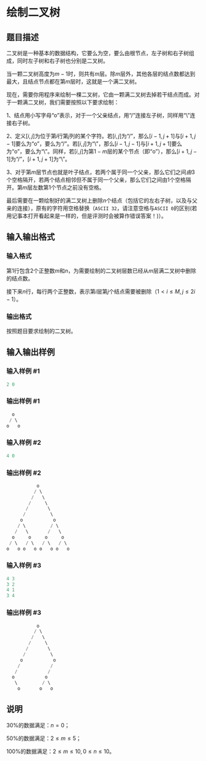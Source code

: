 # 绘制二叉树

## 题目描述

二叉树是一种基本的数据结构，它要么为空，要么由根节点，左子树和右子树组成，同时左子树和右子树也分别是二叉树。

当一颗二叉树高度为$m-1$时，则共有$m$层。除$m$层外，其他各层的结点数都达到最大，且结点节点都在第$m$层时，这就是一个满二叉树。

现在，需要你用程序来绘制一棵二叉树，它由一颗满二叉树去掉若干结点而成。对于一颗满二叉树，我们需要按照以下要求绘制：

1、结点用小写字母“o”表示，对于一个父亲结点，用“/”连接左子树，同样用“\”连接右子树。

2、定义$[i,j$]为位于第$i$行第$j$列的某个字符。若$[i,j]$为“/”，那么$[i-1,j+1]$与$[i+1,j-1]$要么为“o”，要么为“/”。若$[i,j]$为“\”，那么$[i-1,j-1]$与$[i+1,j+1]$要么为“o”，要么为“\”。同样，若$[i,j]$为第$1-m$层的某个节点（即“o”），那么$[i+1,j-1]$为“/”，$[i+1,j+1]$为“\”。

3、对于第$m$层节点也就是叶子结点，若两个属于同一个父亲，那么它们之间$由3$个空格隔开，若两个结点相邻但不属于同一个父亲，那么它们之间由$1$个空格隔开。第$m$层左数第$1$个节点之前没有空格。

最后需要在一颗绘制好的满二叉树上删除$n$个结点（包括它的左右子树，以及与父亲的连接），原有的字符用空格替换（`ASCII 32`，请注意空格与`ASCII 0`的区别(若用记事本打开看起来是一样的，但是评测时会被算作错误答案！)）。

## 输入输出格式

### 输入格式

第$1$行包含$2$个正整数$m$和$n$，为需要绘制的二叉树层数已经从$m$层满二叉树中删除的结点数。

接下来$n$行，每行两个正整数，表示第$i$层第$j$个结点需要被删除（$1<i≤M,j≤2i-1$）。 

### 输出格式

按照题目要求绘制的二叉树。

## 输入输出样例

### 输入样例 #1

```cpp
2 0

```
### 输出样例 #1

```cpp
  o  
 / \ 
o   o

```
### 输入样例 #2

```cpp
4 0
```


### 输出样例 #2

```cpp
           o           
          / \          
         /   \         
        /     \        
       /       \       
      /         \      
     o           o     
    / \         / \    
   /   \       /   \   
  o     o     o     o  
 / \   / \   / \   / \ 
o   o o   o o   o o   o
```


### 输入样例 #3

```cpp
4 3
3 2
4 1
3 4

```
### 输出样例 #3

```cpp
           o           
          / \          
         /   \         
        /     \        
       /       \       
      /         \      
     o           o     
    /           /      
   /           /       
  o           o        
   \         / \       
    o       o   o      
```


## 说明

$30\%$的数据满足：$n=0$；

$50\%$的数据满足：$2≤m≤5$；

$100\%$的数据满足：$2≤m≤10,0≤n≤10$。

